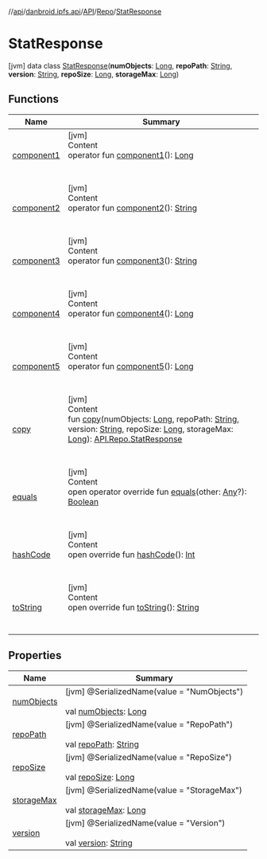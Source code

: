 //[api](../../../../index.md)/[danbroid.ipfs.api](../../../index.md)/[API](../../index.md)/[Repo](../index.md)/[StatResponse](index.md)



# StatResponse  
 [jvm] data class [StatResponse](index.md)(**numObjects**: [Long](https://kotlinlang.org/api/latest/jvm/stdlib/kotlin/-long/index.html), **repoPath**: [String](https://kotlinlang.org/api/latest/jvm/stdlib/kotlin/-string/index.html), **version**: [String](https://kotlinlang.org/api/latest/jvm/stdlib/kotlin/-string/index.html), **repoSize**: [Long](https://kotlinlang.org/api/latest/jvm/stdlib/kotlin/-long/index.html), **storageMax**: [Long](https://kotlinlang.org/api/latest/jvm/stdlib/kotlin/-long/index.html))   


## Functions  
  
|  Name|  Summary| 
|---|---|
| [component1](component1.md)| [jvm]  <br>Content  <br>operator fun [component1](component1.md)(): [Long](https://kotlinlang.org/api/latest/jvm/stdlib/kotlin/-long/index.html)  <br><br><br>
| [component2](component2.md)| [jvm]  <br>Content  <br>operator fun [component2](component2.md)(): [String](https://kotlinlang.org/api/latest/jvm/stdlib/kotlin/-string/index.html)  <br><br><br>
| [component3](component3.md)| [jvm]  <br>Content  <br>operator fun [component3](component3.md)(): [String](https://kotlinlang.org/api/latest/jvm/stdlib/kotlin/-string/index.html)  <br><br><br>
| [component4](component4.md)| [jvm]  <br>Content  <br>operator fun [component4](component4.md)(): [Long](https://kotlinlang.org/api/latest/jvm/stdlib/kotlin/-long/index.html)  <br><br><br>
| [component5](component5.md)| [jvm]  <br>Content  <br>operator fun [component5](component5.md)(): [Long](https://kotlinlang.org/api/latest/jvm/stdlib/kotlin/-long/index.html)  <br><br><br>
| [copy](copy.md)| [jvm]  <br>Content  <br>fun [copy](copy.md)(numObjects: [Long](https://kotlinlang.org/api/latest/jvm/stdlib/kotlin/-long/index.html), repoPath: [String](https://kotlinlang.org/api/latest/jvm/stdlib/kotlin/-string/index.html), version: [String](https://kotlinlang.org/api/latest/jvm/stdlib/kotlin/-string/index.html), repoSize: [Long](https://kotlinlang.org/api/latest/jvm/stdlib/kotlin/-long/index.html), storageMax: [Long](https://kotlinlang.org/api/latest/jvm/stdlib/kotlin/-long/index.html)): [API.Repo.StatResponse](index.md)  <br><br><br>
| [equals](../../../-ok-http-call-executor/-companion/index.md#kotlin/Any/equals/#kotlin.Any?/PointingToDeclaration/)| [jvm]  <br>Content  <br>open operator override fun [equals](../../../-ok-http-call-executor/-companion/index.md#kotlin/Any/equals/#kotlin.Any?/PointingToDeclaration/)(other: [Any](https://kotlinlang.org/api/latest/jvm/stdlib/kotlin/-any/index.html)?): [Boolean](https://kotlinlang.org/api/latest/jvm/stdlib/kotlin/-boolean/index.html)  <br><br><br>
| [hashCode](../../../-ok-http-call-executor/-companion/index.md#kotlin/Any/hashCode/#/PointingToDeclaration/)| [jvm]  <br>Content  <br>open override fun [hashCode](../../../-ok-http-call-executor/-companion/index.md#kotlin/Any/hashCode/#/PointingToDeclaration/)(): [Int](https://kotlinlang.org/api/latest/jvm/stdlib/kotlin/-int/index.html)  <br><br><br>
| [toString](../../../-ok-http-call-executor/-companion/index.md#kotlin/Any/toString/#/PointingToDeclaration/)| [jvm]  <br>Content  <br>open override fun [toString](../../../-ok-http-call-executor/-companion/index.md#kotlin/Any/toString/#/PointingToDeclaration/)(): [String](https://kotlinlang.org/api/latest/jvm/stdlib/kotlin/-string/index.html)  <br><br><br>


## Properties  
  
|  Name|  Summary| 
|---|---|
| [numObjects](index.md#danbroid.ipfs.api/API.Repo.StatResponse/numObjects/#/PointingToDeclaration/)|  [jvm] @SerializedName(value = "NumObjects")  <br>  <br>val [numObjects](index.md#danbroid.ipfs.api/API.Repo.StatResponse/numObjects/#/PointingToDeclaration/): [Long](https://kotlinlang.org/api/latest/jvm/stdlib/kotlin/-long/index.html)   <br>
| [repoPath](index.md#danbroid.ipfs.api/API.Repo.StatResponse/repoPath/#/PointingToDeclaration/)|  [jvm] @SerializedName(value = "RepoPath")  <br>  <br>val [repoPath](index.md#danbroid.ipfs.api/API.Repo.StatResponse/repoPath/#/PointingToDeclaration/): [String](https://kotlinlang.org/api/latest/jvm/stdlib/kotlin/-string/index.html)   <br>
| [repoSize](index.md#danbroid.ipfs.api/API.Repo.StatResponse/repoSize/#/PointingToDeclaration/)|  [jvm] @SerializedName(value = "RepoSize")  <br>  <br>val [repoSize](index.md#danbroid.ipfs.api/API.Repo.StatResponse/repoSize/#/PointingToDeclaration/): [Long](https://kotlinlang.org/api/latest/jvm/stdlib/kotlin/-long/index.html)   <br>
| [storageMax](index.md#danbroid.ipfs.api/API.Repo.StatResponse/storageMax/#/PointingToDeclaration/)|  [jvm] @SerializedName(value = "StorageMax")  <br>  <br>val [storageMax](index.md#danbroid.ipfs.api/API.Repo.StatResponse/storageMax/#/PointingToDeclaration/): [Long](https://kotlinlang.org/api/latest/jvm/stdlib/kotlin/-long/index.html)   <br>
| [version](index.md#danbroid.ipfs.api/API.Repo.StatResponse/version/#/PointingToDeclaration/)|  [jvm] @SerializedName(value = "Version")  <br>  <br>val [version](index.md#danbroid.ipfs.api/API.Repo.StatResponse/version/#/PointingToDeclaration/): [String](https://kotlinlang.org/api/latest/jvm/stdlib/kotlin/-string/index.html)   <br>

